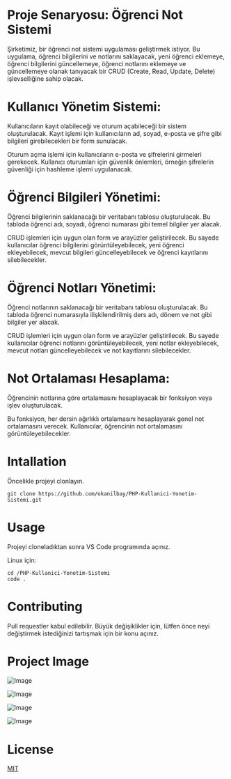 # Proje Senaryosu: Öğrenci Not Sistemi
Şirketimiz, bir öğrenci not sistemi uygulaması geliştirmek istiyor. Bu uygulama, öğrenci bilgilerini ve
notlarını saklayacak, yeni öğrenci eklemeye, öğrenci bilgilerini güncellemeye, öğrenci notlarını
eklemeye ve güncellemeye olanak tanıyacak bir CRUD (Create, Read, Update, Delete) işlevselliğine
sahip olacak.

# Kullanıcı Yönetim Sistemi:
Kullanıcıların kayıt olabileceği ve oturum açabileceği bir sistem oluşturulacak. Kayıt işlemi için
kullanıcıların ad, soyad, e-posta ve şifre gibi bilgileri girebilecekleri bir form sunulacak.

Oturum açma işlemi için kullanıcıların e-posta ve şifrelerini girmeleri gerekecek.
Kullanıcı oturumları için güvenlik önlemleri, örneğin şifrelerin güvenliği için hashleme işlemi
uygulanacak.

# Öğrenci Bilgileri Yönetimi:
Öğrenci bilgilerinin saklanacağı bir veritabanı tablosu oluşturulacak. Bu tabloda öğrenci adı, soyadı,
öğrenci numarası gibi temel bilgiler yer alacak.

CRUD işlemleri için uygun olan form ve arayüzler geliştirilecek. Bu sayede kullanıcılar öğrenci
bilgilerini görüntüleyebilecek, yeni öğrenci ekleyebilecek, mevcut bilgileri güncelleyebilecek ve
öğrenci kayıtlarını silebilecekler.

# Öğrenci Notları Yönetimi:
Öğrenci notlarının saklanacağı bir veritabanı tablosu oluşturulacak. Bu tabloda öğrenci numarasıyla
ilişkilendirilmiş ders adı, dönem ve not gibi bilgiler yer alacak.

CRUD işlemleri için uygun olan form ve arayüzler geliştirilecek. Bu sayede kullanıcılar öğrenci notlarını
görüntüleyebilecek, yeni notlar ekleyebilecek, mevcut notları güncelleyebilecek ve not kayıtlarını
silebilecekler.

# Not Ortalaması Hesaplama:
Öğrencinin notlarına göre ortalamasını hesaplayacak bir fonksiyon veya işlev oluşturulacak. 

Bu
fonksiyon, her dersin ağırlıklı ortalamasını hesaplayarak genel not ortalamasını verecek.
Kullanıcılar, öğrencinin not ortalamasını görüntüleyebilecekler.

# Intallation
Öncelikle projeyi clonlayın.
```
git clone https://github.com/okanilbay/PHP-Kullanici-Yonetim-Sistemi.git
```

# Usage
Projeyi cloneladıktan sonra VS Code programında açınız.

Linux için: 

```
cd /PHP-Kullanici-Yonetim-Sistemi
code .
```

# Contributing
Pull requestler kabul edilebilir. Büyük değişiklikler için, lütfen önce neyi değiştirmek istediğinizi tartışmak için bir konu açınız.

# Project Image
![Image](https://i.ibb.co/Lg7tHjc/Ekran-Resmi-2024-03-31-02-38-32.png)

![Image](https://i.ibb.co/BrndNW3/Ekran-Resmi-2024-03-31-02-38-42.png)

![Image](https://i.ibb.co/dJ6QBBx/Ekran-Resmi-2024-03-31-02-39-25.png)

![Image](https://i.ibb.co/R2CYTGX/Ekran-Resmi-2024-03-31-02-39-37.png)

# License
[MIT](https://choosealicense.com/)